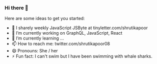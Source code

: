 ### Hi there 👋

<!--
**shrutikapoor08/shrutikapoor08** is a ✨ _special_ ✨ repository because its `README.md` (this file) appears on your GitHub profile.
-->

Here are some ideas to get you started:

- 📰 I sharely weekly JavaScript JSByte at tinyletter.com/shrutikapoor
- 🔭 I’m currently working on GraphQL, JavaScript, React
- 🌱 I’m currently learning ...
- 📫 How to reach me: twitter.com/shrutikapoor08
- 😄 Pronouns: She / her
- ⚡ Fun fact: I can't swim but I have been swimming with whale sharks.


